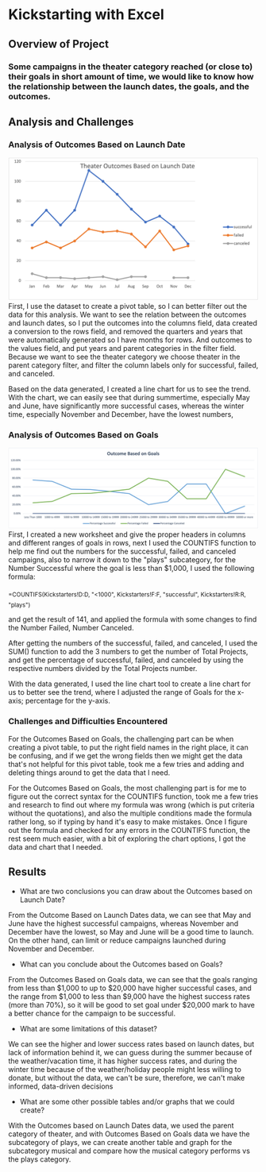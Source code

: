 # Kickstarting with Excel

## Overview of Project

### Some campaigns in the theater category reached (or close to) their goals in short amount of time, we would like to know how the relationship between the launch dates, the goals, and the outcomes.

## Analysis and Challenges

### Analysis of Outcomes Based on Launch Date

![Outcomes based on Launch Date](Theater_Outcomes_vs_Launch.png)
First, I use the dataset to create a pivot table, so I can better filter out the data for this analysis. We want to see the relation between the outcomes and launch dates, so I put the outcomes into the columns field, data created a conversion to the rows field, and removed the quarters and years that were automatically generated so I have months for rows. And outcomes to the values field, and put years and parent categories in the filter field. Because we want to see the theater category we choose theater in the parent category filter, and filter the column labels only for successful, failed, and canceled.

Based on the data generated, I created a line chart for us to see the trend. With the chart, we can easily see that during summertime, especially May and June, have significantly more successful cases, whereas the winter time, especially November and December, have the lowest numbers,


### Analysis of Outcomes Based on Goals
![Outcomes Based on Goals](Outcomes_vs_Goals.png)
First, I created a new worksheet and give the proper headers in columns and different ranges of goals in rows, next I used the COUNTIFS function to help me find out the numbers for the successful, failed, and canceled campaigns, also to narrow it down to the "plays" subcategory, for the Number Successful where the goal is less than $1,000, I used the following formula: 

<sub> =COUNTIFS(Kickstarters!D:D, "<1000", Kickstarters!F:F, "successful", Kickstarters!R:R, "plays") </sub>

and get the result of 141, and applied the formula with some changes to find the Number Failed, Number Canceled.

After getting the numbers of the successful, failed, and canceled, I used the SUM() function to add the 3 numbers to get the number of Total Projects, and get the percentage of successful, failed, and canceled by using the respective numbers divided by the Total Projects number.

With the data generated, I used the line chart tool to create a line chart for us to better see the trend, where I adjusted the range of Goals for the x-axis; percentage for the y-axis.

### Challenges and Difficulties Encountered

For the Outcomes Based on Goals, the challenging part can be when creating a pivot table, to put the right field names in the right place, it can be confusing, and if we get the wrong fields then we might get the data that's not helpful for this pivot table, took me a few tries and adding and deleting things around to get the data that I need.

For the Outcomes Based on Goals, the most challenging part is for me to figure out the correct syntax for the COUNTIFS function, took me a few tries and research to find out where my formula was wrong (which is put criteria without the quotations), and also the multiple conditions made the formula rather long, so if typing by hand it's easy to make mistakes. Once I figure out the formula and checked for any errors in the COUNTIFS function, the rest seem much easier, with a bit of exploring the chart options, I got the data and chart that I needed.

## Results

- What are two conclusions you can draw about the Outcomes based on Launch Date?

From the Outcome Based on Launch Dates data, we can see that May and June have the highest successful campaigns, whereas November and December have the lowest, so May and June will be a good time to launch. On the other hand, can limit or reduce campaigns launched during November and December.



- What can you conclude about the Outcomes based on Goals?

From the Outcomes Based on Goals data, we can see that the goals ranging from less than $1,000 to up to $20,000 have higher successful cases, and the range from $1,000 to less than $9,000 have the highest success rates (more than 70%), so it will be good to set goal under $20,000 mark to have a better chance for the campaign to be successful.


- What are some limitations of this dataset?

We can see the higher and lower success rates based on launch dates, but lack of information behind it, we can guess during the summer because of the weather/vacation time, it has higher success rates, and during the winter time because of the weather/holiday people might less willing to donate, but without the data, we can't be sure, therefore, we can't make informed, data-driven decisions


- What are some other possible tables and/or graphs that we could create?

With the Outcomes based on Launch Dates data, we used the parent category of theater, and with Outcomes Based on Goals data we have the subcategory of plays, we can create another table and graph for the subcategory musical and compare how the musical category performs vs the plays category.
